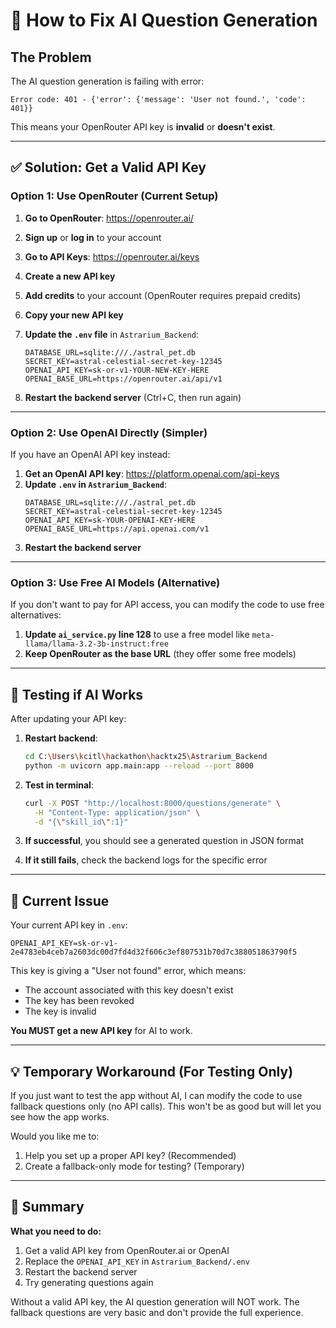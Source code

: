 # 🔑 How to Fix AI Question Generation

## The Problem

The AI question generation is failing with error:
```
Error code: 401 - {'error': {'message': 'User not found.', 'code': 401}}
```

This means your OpenRouter API key is **invalid** or **doesn't exist**.

---

## ✅ Solution: Get a Valid API Key

### Option 1: Use OpenRouter (Current Setup)

1. **Go to OpenRouter**: https://openrouter.ai/
2. **Sign up** or **log in** to your account
3. **Go to API Keys**: https://openrouter.ai/keys
4. **Create a new API key**
5. **Add credits** to your account (OpenRouter requires prepaid credits)
6. **Copy your new API key**

7. **Update the `.env` file** in `Astrarium_Backend`:
   ```env
   DATABASE_URL=sqlite:///./astral_pet.db
   SECRET_KEY=astral-celestial-secret-key-12345
   OPENAI_API_KEY=sk-or-v1-YOUR-NEW-KEY-HERE
   OPENAI_BASE_URL=https://openrouter.ai/api/v1
   ```

8. **Restart the backend server** (Ctrl+C, then run again)

---

### Option 2: Use OpenAI Directly (Simpler)

If you have an OpenAI API key instead:

1. **Get an OpenAI API key**: https://platform.openai.com/api-keys
2. **Update `.env` in `Astrarium_Backend`**:
   ```env
   DATABASE_URL=sqlite:///./astral_pet.db
   SECRET_KEY=astral-celestial-secret-key-12345
   OPENAI_API_KEY=sk-YOUR-OPENAI-KEY-HERE
   OPENAI_BASE_URL=https://api.openai.com/v1
   ```
3. **Restart the backend server**

---

### Option 3: Use Free AI Models (Alternative)

If you don't want to pay for API access, you can modify the code to use free alternatives:

1. **Update `ai_service.py` line 128** to use a free model like `meta-llama/llama-3.2-3b-instruct:free`
2. **Keep OpenRouter as the base URL** (they offer some free models)

---

## 🧪 Testing if AI Works

After updating your API key:

1. **Restart backend**:
   ```bash
   cd C:\Users\kcitl\hackathon\hacktx25\Astrarium_Backend
   python -m uvicorn app.main:app --reload --port 8000
   ```

2. **Test in terminal**:
   ```bash
   curl -X POST "http://localhost:8000/questions/generate" \
     -H "Content-Type: application/json" \
     -d "{\"skill_id\":1}"
   ```

3. **If successful**, you should see a generated question in JSON format

4. **If it still fails**, check the backend logs for the specific error

---

## 🚨 Current Issue

Your current API key in `.env`:
```
OPENAI_API_KEY=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
```

This key is giving a "User not found" error, which means:
- The account associated with this key doesn't exist
- The key has been revoked
- The key is invalid

**You MUST get a new API key** for AI to work.

---

## 💡 Temporary Workaround (For Testing Only)

If you just want to test the app without AI, I can modify the code to use fallback questions only (no API calls). This won't be as good but will let you see how the app works.

Would you like me to:
1. Help you set up a proper API key? (Recommended)
2. Create a fallback-only mode for testing? (Temporary)

---

## 📝 Summary

**What you need to do:**
1. Get a valid API key from OpenRouter.ai or OpenAI
2. Replace the `OPENAI_API_KEY` in `Astrarium_Backend/.env`
3. Restart the backend server
4. Try generating questions again

Without a valid API key, the AI question generation will NOT work. The fallback questions are very basic and don't provide the full experience.
